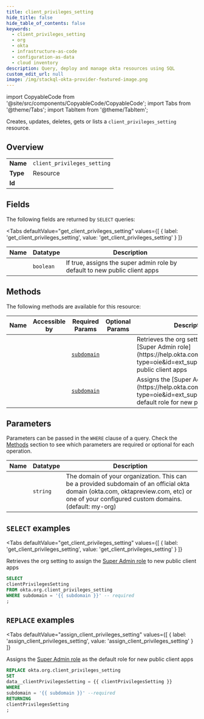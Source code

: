 ```yaml
--- 
title: client_privileges_setting
hide_title: false
hide_table_of_contents: false
keywords:
  - client_privileges_setting
  - org
  - okta
  - infrastructure-as-code
  - configuration-as-data
  - cloud inventory
description: Query, deploy and manage okta resources using SQL
custom_edit_url: null
image: /img/stackql-okta-provider-featured-image.png
---
```


import CopyableCode from '@site/src/components/CopyableCode/CopyableCode';
import Tabs from '@theme/Tabs';
import TabItem from '@theme/TabItem';

Creates, updates, deletes, gets or lists a <code>client_privileges_setting</code> resource.

## Overview
<table><tbody>
<tr><td><b>Name</b></td><td><code>client_privileges_setting</code></td></tr>
<tr><td><b>Type</b></td><td>Resource</td></tr>
<tr><td><b>Id</b></td><td><CopyableCode code="okta.org.client_privileges_setting" /></td></tr>
</tbody></table>

## Fields

The following fields are returned by `SELECT` queries:

<Tabs
    defaultValue="get_client_privileges_setting"
    values={[
        { label: 'get_client_privileges_setting', value: 'get_client_privileges_setting' }
    ]}
>
<TabItem value="get_client_privileges_setting">

<table>
<thead>
    <tr>
    <th>Name</th>
    <th>Datatype</th>
    <th>Description</th>
    </tr>
</thead>
<tbody>
<tr>
    <td><CopyableCode code="clientPrivilegesSetting" /></td>
    <td><code>boolean</code></td>
    <td>If true, assigns the super admin role by default to new public client apps</td>
</tr>
</tbody>
</table>
</TabItem>
</Tabs>

## Methods

The following methods are available for this resource:

<table>
<thead>
    <tr>
    <th>Name</th>
    <th>Accessible by</th>
    <th>Required Params</th>
    <th>Optional Params</th>
    <th>Description</th>
    </tr>
</thead>
<tbody>
<tr>
    <td><a href="#get_client_privileges_setting"><CopyableCode code="get_client_privileges_setting" /></a></td>
    <td><CopyableCode code="select" /></td>
    <td><a href="#parameter-subdomain"><code>subdomain</code></a></td>
    <td></td>
    <td>Retrieves the org setting to assign the [Super Admin role](https://help.okta.com/okta_help.htm?type=oie&id=ext_superadmin) to new public client apps</td>
</tr>
<tr>
    <td><a href="#assign_client_privileges_setting"><CopyableCode code="assign_client_privileges_setting" /></a></td>
    <td><CopyableCode code="replace" /></td>
    <td><a href="#parameter-subdomain"><code>subdomain</code></a></td>
    <td></td>
    <td>Assigns the [Super Admin role](https://help.okta.com/okta_help.htm?type=oie&id=ext_superadmin) as the default role for new public client apps</td>
</tr>
</tbody>
</table>

## Parameters

Parameters can be passed in the `WHERE` clause of a query. Check the [Methods](#methods) section to see which parameters are required or optional for each operation.

<table>
<thead>
    <tr>
    <th>Name</th>
    <th>Datatype</th>
    <th>Description</th>
    </tr>
</thead>
<tbody>
<tr id="parameter-subdomain">
    <td><CopyableCode code="subdomain" /></td>
    <td><code>string</code></td>
    <td>The domain of your organization. This can be a provided subdomain of an official okta domain (okta.com, oktapreview.com, etc) or one of your configured custom domains. (default: my-org)</td>
</tr>
</tbody>
</table>

## `SELECT` examples

<Tabs
    defaultValue="get_client_privileges_setting"
    values={[
        { label: 'get_client_privileges_setting', value: 'get_client_privileges_setting' }
    ]}
>
<TabItem value="get_client_privileges_setting">

Retrieves the org setting to assign the [Super Admin role](https://help.okta.com/okta_help.htm?type=oie&id=ext_superadmin) to new public client apps

```sql
SELECT
clientPrivilegesSetting
FROM okta.org.client_privileges_setting
WHERE subdomain = '{{ subdomain }}' -- required
;
```
</TabItem>
</Tabs>


## `REPLACE` examples

<Tabs
    defaultValue="assign_client_privileges_setting"
    values={[
        { label: 'assign_client_privileges_setting', value: 'assign_client_privileges_setting' }
    ]}
>
<TabItem value="assign_client_privileges_setting">

Assigns the [Super Admin role](https://help.okta.com/okta_help.htm?type=oie&id=ext_superadmin) as the default role for new public client apps

```sql
REPLACE okta.org.client_privileges_setting
SET 
data__clientPrivilegesSetting = {{ clientPrivilegesSetting }}
WHERE 
subdomain = '{{ subdomain }}' --required
RETURNING
clientPrivilegesSetting
;
```
</TabItem>
</Tabs>
